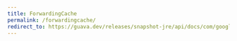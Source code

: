 ```yaml
---
title: ForwardingCache
permalink: /forwardingcache/
redirect_to: https://guava.dev/releases/snapshot-jre/api/docs/com/google/common/cache/ForwardingCache.html
---
```

